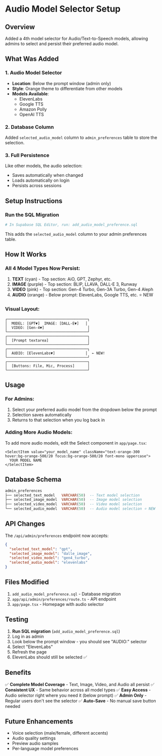 # Audio Model Selector Setup

## Overview
Added a 4th model selector for Audio/Text-to-Speech models, allowing admins to select and persist their preferred audio model.

## What Was Added

### 1. Audio Model Selector
- **Location**: Below the prompt window (admin only)
- **Style**: Orange theme to differentiate from other models
- **Models Available**:
  - ElevenLabs
  - Google TTS
  - Amazon Polly
  - OpenAI TTS

### 2. Database Column
Added `selected_audio_model` column to `admin_preferences` table to store the selection.

### 3. Full Persistence
Like other models, the audio selection:
- Saves automatically when changed
- Loads automatically on login
- Persists across sessions

## Setup Instructions

### Run the SQL Migration

```bash
# In Supabase SQL Editor, run: add_audio_model_preference.sql
```

This adds the `selected_audio_model` column to your admin preferences table.

## How It Works

### All 4 Model Types Now Persist:
1. **TEXT** (cyan) - Top section: AiO, GPT, Zephyr, etc.
2. **IMAGE** (purple) - Top section: BLIP, LLAVA, DALL-E 3, Runway
3. **VIDEO** (pink) - Top section: Gen-4 Turbo, Gen-3A Turbo, Gen-4 Aleph
4. **AUDIO** (orange) - Below prompt: ElevenLabs, Google TTS, etc. ⭐ NEW

### Visual Layout:
```
┌─────────────────────────────────────┐
│  MODEL: [GPT▼]  IMAGE: [DALL-E▼]   │
│  VIDEO: [Gen-4▼]                    │
└─────────────────────────────────────┘
┌─────────────────────────────────────┐
│  [Prompt textarea]                  │
└─────────────────────────────────────┘
┌─────────────────────────────────────┐
│  AUDIO: [ElevenLabs▼]              │  ← NEW!
└─────────────────────────────────────┘
┌─────────────────────────────────────┐
│  [Buttons: File, Mic, Process]      │
└─────────────────────────────────────┘
```

## Usage

### For Admins:
1. Select your preferred audio model from the dropdown below the prompt
2. Selection saves automatically
3. Returns to that selection when you log back in

### Adding More Audio Models:
To add more audio models, edit the Select component in `app/page.tsx`:

```tsx
<SelectItem value="your_model_name" className="text-orange-300 hover:bg-orange-500/20 focus:bg-orange-500/20 font-mono uppercase">
  YOUR MODEL NAME
</SelectItem>
```

## Database Schema

```sql
admin_preferences
├── selected_text_model   VARCHAR(50)  -- Text model selection
├── selected_image_model  VARCHAR(50)  -- Image model selection
├── selected_video_model  VARCHAR(50)  -- Video model selection
└── selected_audio_model  VARCHAR(50)  -- Audio model selection ⭐ NEW
```

## API Changes

The `/api/admin/preferences` endpoint now accepts:
```json
{
  "selected_text_model": "gpt",
  "selected_image_model": "dalle_image",
  "selected_video_model": "gen4_turbo",
  "selected_audio_model": "elevenlabs"
}
```

## Files Modified

1. `add_audio_model_preference.sql` - Database migration
2. `app/api/admin/preferences/route.ts` - API endpoint
3. `app/page.tsx` - Homepage with audio selector

## Testing

1. **Run SQL migration** (`add_audio_model_preference.sql`)
2. Log in as admin
3. Look below the prompt window - you should see "AUDIO:" selector
4. Select "ElevenLabs"
5. Refresh the page
6. ElevenLabs should still be selected ✅

## Benefits

✅ **Complete Model Coverage** - Text, Image, Video, and Audio all persist
✅ **Consistent UX** - Same behavior across all model types
✅ **Easy Access** - Audio selector right where you need it (below prompt)
✅ **Admin Only** - Regular users don't see the selector
✅ **Auto-Save** - No manual save button needed

## Future Enhancements

- Voice selection (male/female, different accents)
- Audio quality settings
- Preview audio samples
- Per-language model preferences


